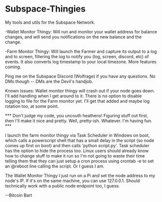 # Subspace-Thingies
My tools and utils for the Subspace Network.  

-Wallet Monitor Thingy:  Will run and monitor your wallet address for balance changes, and will send you notifications on the new balance and the change.

-Farm Monitor Thingy: Will launch the Farmer and capture its output to a log and to screen, filtering the log to notify you (log, screen, discord, etc) of events. It also converts log timestamp to your local timezone. More features coming. 


Ping me on the Subspace Discord (Wolfrage) if you have any questions.  No DMs though -- DMs are the Devil's handjob.

Known Issues:
Wallet monitor thingy will crash out if your node goes down.  I'll add handling when I get around to it.
There is no option to disable logging to file for the Farm monitor yet.  I'll get that added and maybe log rotation too, at some point.

*** Don't judge my code, you uncouth heathens!  Figuring stuff out first, then I'll make it nice and pretty. Well, pretty-ish. Whatever. I'm having fun. ***

I launch the farm monitor thingy via Task Scheduler in Windows on boot, which calls a powerscript shell that has a small delay in the script (so node comes up first on boot) and then calls 'python script.py'. Task scheduler has the option to hide the process too.  Linux users should already know how to change stuff to make it run so I'm not going to waste their time telling them that they can just setup a cron process using crontab -e to set an @reboot line calling the script.  Or I guess I am.

The Wallet Monitor Thingy I just run on a Pi and set the node address to my node's IP.  If it's on the same machine, you can use 127.0.0.1.  Should technically work with a public node endpoint too, I guess.

--Bitcoin Bart
